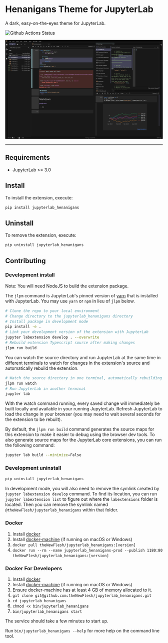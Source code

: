 # Henanigans Theme for JupyterLab

A dark, easy-on-the-eyes theme for JupyterLab.

![Github Actions Status](https://github.com/theNewFlesh/jupyterlab_henanigans/workflows/Build/badge.svg)

<img src='screenshot.png' width='800px'>

---


## Requirements

* JupyterLab >= 3.0

## Install

To install the extension, execute:

```bash
pip install jupyterlab_henanigans
```

## Uninstall

To remove the extension, execute:

```bash
pip uninstall jupyterlab_henanigans
```


## Contributing

### Development install

Note: You will need NodeJS to build the extension package.

The `jlpm` command is JupyterLab's pinned version of
[yarn](https://yarnpkg.com/) that is installed with JupyterLab. You may use
`yarn` or `npm` in lieu of `jlpm` below.

```bash
# Clone the repo to your local environment
# Change directory to the jupyterlab_henanigans directory
# Install package in development mode
pip install -e .
# Link your development version of the extension with JupyterLab
jupyter labextension develop . --overwrite
# Rebuild extension Typescript source after making changes
jlpm run build
```

You can watch the source directory and run JupyterLab at the same time in different terminals to watch for changes in the extension's source and automatically rebuild the extension.

```bash
# Watch the source directory in one terminal, automatically rebuilding when needed
jlpm run watch
# Run JupyterLab in another terminal
jupyter lab
```

With the watch command running, every saved change will immediately be built locally and available in your running JupyterLab. Refresh JupyterLab to load the change in your browser (you may need to wait several seconds for the extension to be rebuilt).

By default, the `jlpm run build` command generates the source maps for this extension to make it easier to debug using the browser dev tools. To also generate source maps for the JupyterLab core extensions, you can run the following command:

```bash
jupyter lab build --minimize=False
```

### Development uninstall

```bash
pip uninstall jupyterlab_henanigans
```

In development mode, you will also need to remove the symlink created by `jupyter labextension develop`
command. To find its location, you can run `jupyter labextension list` to figure out where the `labextensions`
folder is located. Then you can remove the symlink named `@theNewFlesh/jupyterlab_henanigans` within that folder.

### Docker
1. Install
   [docker](https://docs.docker.com/v17.09/engine/installation)
2. Install
   [docker-machine](https://docs.docker.com/machine/install-machine)
   (if running on macOS or Windows)
3. `docker pull theNewFlesh/jupyterlab_henanigans:[version]`
4. `docker run --rm --name jupyterlab_henanigans-prod --publish 1180:80 theNewFlesh/jupyterlab_henanigans:[version]`

### Docker For Developers
1. Install
   [docker](https://docs.docker.com/v17.09/engine/installation)
2. Install
   [docker-machine](https://docs.docker.com/machine/install-machine)
   (if running on macOS or Windows)
3. Ensure docker-machine has at least 4 GB of memory allocated to it.
4. `git clone git@github.com:theNewFlesh/jupyterlab_henanigans.git`
5. `cd jupyterlab_henanigans`
6. `chmod +x bin/jupyterlab_henanigans`
7. `bin/jupyterlab_henanigans start`

The service should take a few minutes to start up.

Run `bin/jupyterlab_henanigans --help` for more help on the command line tool.

